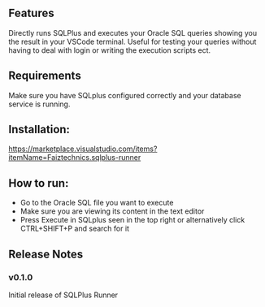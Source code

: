 ## Features
Directly runs SQLPlus and executes your Oracle SQL queries showing you the result in your VSCode terminal. 
Useful for testing your queries without having to deal with login or writing the execution scripts ect.

## Requirements
Make sure you have SQLplus configured correctly and your database service is running.

## Installation:
<a href = "https://marketplace.visualstudio.com/items?itemName=Faiztechnics.sqlplus-runner">https://marketplace.visualstudio.com/items?itemName=Faiztechnics.sqlplus-runner</a>

## How to run:
- Go to the Oracle SQL file you want to execute
- Make sure you are viewing its content in the text editor
- Press Execute in SQLplus seen in the top right or alternatively click CTRL+SHIFT+P and search for it

## Release Notes

### v0.1.0
Initial release of SQLPlus Runner


